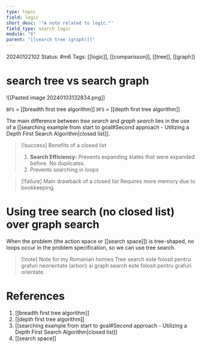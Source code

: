 ```yaml
---
type: topic
field: logic
short_desc: '"A note related to logic."'
field_type: search logic
module: "6"
parent: "[[search tree (graph)]]"
---
```

20240122102
Status: #m6
Tags: [[logic]], [[comparisson]], [[tree]], [[graph]]

# search tree vs search graph

![[Pasted image 20240103132834.png]]

`BFS` = [[breadth first tree algorithm]]
`DFS` = [[depth first tree algorithm]]

The main difference between *tree search* and *graph search* lies in the use of a [[searching example from start to goal#Second approach - Utilizing a Depth First Search Algorithm|closed list]].

>[!success] Benefits of a closed list
>1. **Search Efficiency:** Prevents expanding states that were expanded before. No duplicates.
>2. Prevents searching in loops

>[!failure] Main drawback of a closed list
>Requires more memory due to bookkeeping.

# Using tree search (no closed list) over graph search

When the problem (the action space or [[search space]]) is tree-shaped, no loops occur in the problem specification, so we can use tree search.

>[!note] Note for my Romanian homies
>Tree search este folosit pentru grafuri neorientate (arbori) si graph search este folosit pentru grafuri orientate.

# References

1. [[breadth first tree algorithm]]
2. [[depth first tree algorithm]]
3. [[searching example from start to goal#Second approach - Utilizing a Depth First Search Algorithm|closed list]]
4. [[search space]]